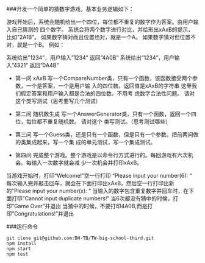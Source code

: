 ###开发一个简单的猜数字游戏，基本业务逻辑如下：

游戏开始后，系统会随机给出一个四位，每位都不重复的数字作为答案。由用户输入自己猜测的 四个数字。 系统会将两个数字进行对比，并给形出xAxB的提示， 比如”2A1B”。 如果数字猜对而且位置也对，就是一个A。 如果数字猜对但位置不对，就是一个B。 例如：

系统给出”1234”，用户输入”1234” 返回”4A0B” 系统给出”1234”，用户输入”4321” 返回”0A4B”

+ 第一问 xAxB
写一个CompareNumber类，只有一个函数，该函数接受两个参数，一个是答案，一个是用户输 入的四位数。返回值是xAxB的字符串 这里我们假定答案和用户输入都是合法的四位数。不用考 虑数字合法性问题。 请对这个类写测试（思考要写几个测试）

+ 第二问 随机数生成
写一个AnswerGenerator类，只有一个函数，返回一个四位，每位都不重复随机数。 请对这个 类写测试。（思考测试哪些）

+ 第三问
写一个Guess类，还是只有一个函数，但是只有一个参数。把前两问做的类集成起来，写一个集 成的单元测试，写一个集成测试。

+ 第四问
完成整个游戏。整个游戏是以命令行方式进行的。每回游戏有六次机会。每输入一次数字就会减 少一次机会并打印xAxB。

当游戏开始时，打印“Welcome!”空一行打印 “Please input your number(6): “ 每次输入完并敲击回车，就会在下面打印出xAxB，然后空一行打印出新的”Please input your number(x): “ 当输入的数字包含重复数字并回车时，在下面打印”Cannot input duplicate numbers!” 当6次都没有猜中的时候，打印”Game Over”并退出 当猜中的时候，不要打印4A0B,而是打印”Congratulations!”并退出

###运行命令
```
git clone git@github.com:DH-TB/TW-big-school-third.git
npm install
npm start
npm test
```